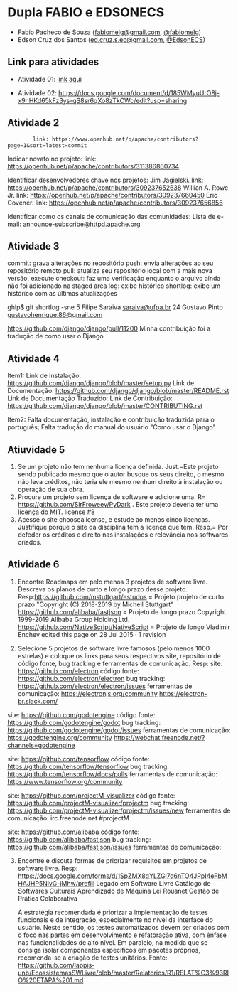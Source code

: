 # Dupla FABIO e EDSONECS

- Fabio Pacheco de Souza (fabiomelg@gmail.com, [@fabiomelg](https://github.com/fabiomelg))
- Edson Cruz dos Santos (ed.cruz.s.ec@gmail.com, [@EdsonECS](https://github.com/EdsonECS))

## Link para atividades

- Atividade 01: [link aqui](https://drive.google.com/drive/folders/1--55mbvOZ6Ee6oO22as3uKx4GL3CFNat?usp=sharing)


- Atividade 02: https://docs.google.com/document/d/185WMyuUrO8j-x9nHKd65kFz3ys-qS8sr6qXo8zTkCWc/edit?usp=sharing


## Atividade 2
            link: https://www.openhub.net/p/apache/contributors?page=1&sort=latest=commit

Indicar novato no projeto:
link: https://openhub.net/p/apache/contributors/311386860734

Identificar desenvolvedores chave nos projetos:
           Jim Jagielski. 
link: https://openhub.net/p/apache/contributors/309237652638
           Willian A. Rowe Jr.
           link: https://openhub.net/p/apache/contributors/309237660450
           Eric Covener.
           link: https://openhub.net/p/apache/contributors/309237656856

Identificar como os canais de comunicação das comunidades:
Lista de e-mail: announce-subscribe@httpd.apache.org

## Atividade 3

commit: grava alterações no repositório
push: envia alterações ao seu repositório remoto
pull: atualiza seu repositório local com a mais nova versão, execute 
checkout: faz uma verificação enquanto o arquivo ainda não foi adicionado na staged area
log: exibe histórico
shortlog: exibe um histórico com as últimas atualizações

ghlp$ git shortlog -sne
     5  Filipe Saraiva <saraiva@ufpa.br>
    24  Gustavo Pinto <gustavohenrique.86@gmail.com>

https://github.com/django/django/pull/11200
Minha contribuição foi a tradução de como usar o Django       

## Atividade 4

Item1:
Link de Instalação: https://github.com/django/django/blob/master/setup.py
Link de Documentação: https://github.com/django/django/blob/master/README.rst
Link de Documentação Traduzido: 
Link de Contribuição: https://github.com/django/django/blob/master/CONTRIBUTING.rst

Item2:
Falta documentação, instalação e contribuição traduzida para o português;
Falta tradução do manual do usuário "Como usar o Django"


## Atiuvidade 5

1. Se um projeto não tem nenhuma licença definida. Just.=Este projeto sendo publicado mesmo que o autor busque os seus direito, o mesmo não leva créditos, não teria ele mesmo nenhum direito à instalação ou operação de sua obra.
2. Procure um projeto sem licença de software e adicione uma. R= https://github.com/SirFroweey/PyDark  . Este projeto deveria ter uma licença do MIT. license #8
3. Acesse o site choosealicense, e estude ao menos cinco licenças. Justifique porque o site da disciplina tem a licença que tem. Resp.= Por defeder os créditos e direito nas instalações e relevância nos softwares criados.  

## Atividade 6

1. Encontre Roadmaps em pelo menos 3 projetos de software livre. Descreva os planos de curto e longo prazo desse projeto.
   Resp:https://github.com/mstuttgart/estudos = Projeto projeto de curto prazo "Copyright (C) 2018-2019 by Michell Stuttgart"
   https://github.com/alibaba/fastjson = Projeto de longo prazo Copyright 1999-2019 Alibaba Group Holding Ltd.
   https://github.com/NativeScript/NativeScript = Projeto de longo Vladimir Enchev edited this page on 28 Jul 2015 · 1 revision

2. Selecione 5 projetos de software livre famosos (pelo menos 1000 estrelas) e coloque os links para seus respectivos site, repositório de código fonte, bug tracking e ferramentas de comunicação. Resp: 
site: https://github.com/electron
código fonte: https://github.com/electron/electron
bug tracking: https://github.com/electron/electron/issues
ferramentas de comunicação: https://electronjs.org/community
                            https://electron-br.slack.com/

site: https://github.com/godotengine
código fonte: https://github.com/godotengine/godot
bug tracking: https://github.com/godotengine/godot/issues
ferramentas de comunicação: https://godotengine.org/community
                            https://webchat.freenode.net/?channels=godotengine

site: https://github.com/tensorflow
código fonte: https://github.com/tensorflow/tensorflow
bug tracking: https://github.com/tensorflow/docs/pulls
ferramentas de comunicação: https://www.tensorflow.org/community

site: https://github.com/projectM-visualizer
código fonte: https://github.com/projectM-visualizer/projectm
bug tracking: https://github.com/projectM-visualizer/projectm/issues/new
ferramentas de comunicação: irc.freenode.net #projectM

site: https://github.com/alibaba
código fonte: https://github.com/alibaba/fastjson
bug tracking: https://github.com/alibaba/fastjson/issues
ferramentas de comunicação: 


3. Encontre e discuta formas de priorizar requisitos em projetos de software livre.
   Resp: https://docs.google.com/forms/d/1SpZMX8qYLZGl7q6nTO4JPpI4eFbMHAJHP5NivG-jMhw/prefill
   Legado em Software Livre
   Catálogo de Softwares Culturais
   Aprendizado de Máquina Lei Rouanet
   Gestão de Prática Colaborativa
   
   A estratégia recomendada é priorizar a implementação de testes funcionais e de integração, especialmente no nível da interface do usuário. Neste sentido, os testes automatizados devem ser criados com o foco nas partes em desenvolvimento e refatoração ativa, com ênfase nas funcionalidades de alto nível. Em paralelo, na medida que se consiga isolar componentes específicos em pacotes próprios, recomenda-se a criação de testes unitários.
   Fonte: https://github.com/lappis-unb/EcossistemasSWLivre/blob/master/Relatorios/R1/RELAT%C3%93RIO%20ETAPA%201.md

